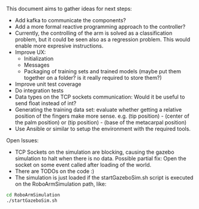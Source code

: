 This document aims to gather ideas for next steps:

- Add kafka to communicate the components?
- Add a more formal reactive programming approach to the controller?
- Currently, the controlling of the arm is solved as a classification problem, but it could be seen also as a regression problem. This would enable more expresive instructions.
- Improve UX: 
    - Initialization
    - Messages
    - Packaging of training sets and trained models (maybe put them together on a folder? is it really required to store them?) 
- Improve unit test coverage 
- Do integration tests 
- Data types on the TCP sockets communication: Would it be useful to send float instead of int?
- Generating the training data set: evaluate whether getting a relative position of the fingers make more sense. e.g. (tip position) - (center of the palm position) or (tip position) - (base of the metacarpal position)
- Use Ansible or similar to setup the environment with the required tools.

Open Issues:

- TCP Sockets on the simulation are blocking, causing the gazebo simulation to halt when there is no data. Possible partial fix: Open the socket on some event called after loading of the world.
- There are TODOs on the code :) 
- The simulation is just loaded if the startGazeboSim.sh script is executed on the RoboArmSimulation path, like:


```bash
cd RoboArmSimulation
./startGazeboSim.sh
```

